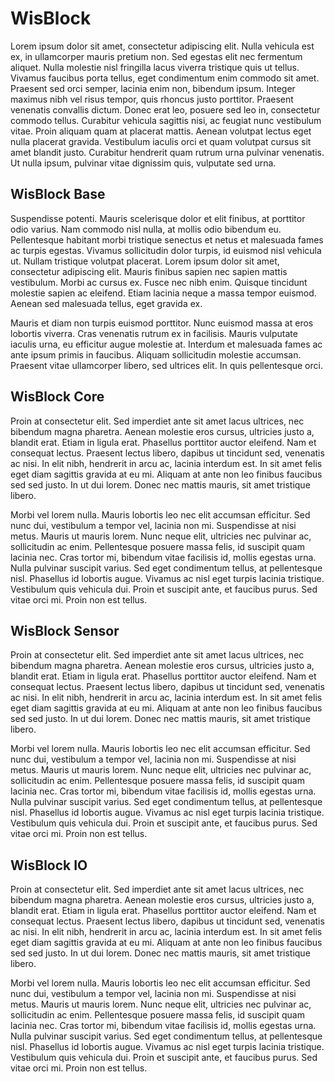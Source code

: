 # WisBlock

Lorem ipsum dolor sit amet, consectetur adipiscing elit. Nulla vehicula est ex, in ullamcorper mauris pretium non. Sed egestas elit nec fermentum aliquet. Nulla molestie nisl fringilla lacus viverra tristique quis ut tellus. Vivamus faucibus porta tellus, eget condimentum enim commodo sit amet. Praesent sed orci semper, lacinia enim non, bibendum ipsum. Integer maximus nibh vel risus tempor, quis rhoncus justo porttitor. Praesent venenatis convallis dictum. Donec erat leo, posuere sed leo in, consectetur commodo tellus. Curabitur vehicula sagittis nisi, ac feugiat nunc vestibulum vitae. Proin aliquam quam at placerat mattis. Aenean volutpat lectus eget nulla placerat gravida. Vestibulum iaculis orci et quam volutpat cursus sit amet blandit justo. Curabitur hendrerit quam rutrum urna pulvinar venenatis. Ut nulla ipsum, pulvinar vitae dignissim quis, vulputate sed urna.

## WisBlock Base

Suspendisse potenti. Mauris scelerisque dolor et elit finibus, at porttitor odio varius. Nam commodo nisl nulla, at mollis odio bibendum eu. Pellentesque habitant morbi tristique senectus et netus et malesuada fames ac turpis egestas. Vivamus sollicitudin dolor turpis, id euismod nisl vehicula ut. Nullam tristique volutpat placerat. Lorem ipsum dolor sit amet, consectetur adipiscing elit. Mauris finibus sapien nec sapien mattis vestibulum. Morbi ac cursus ex. Fusce nec nibh enim. Quisque tincidunt molestie sapien ac eleifend. Etiam lacinia neque a massa tempor euismod. Aenean sed malesuada tellus, eget gravida ex.

Mauris et diam non turpis euismod porttitor. Nunc euismod massa at eros lobortis viverra. Cras venenatis rutrum ex in facilisis. Mauris vulputate iaculis urna, eu efficitur augue molestie at. Interdum et malesuada fames ac ante ipsum primis in faucibus. Aliquam sollicitudin molestie accumsan. Praesent vitae ullamcorper libero, sed ultrices elit. In quis pellentesque orci.

## WisBlock Core

Proin at consectetur elit. Sed imperdiet ante sit amet lacus ultrices, nec bibendum magna pharetra. Aenean molestie eros cursus, ultricies justo a, blandit erat. Etiam in ligula erat. Phasellus porttitor auctor eleifend. Nam et consequat lectus. Praesent lectus libero, dapibus ut tincidunt sed, venenatis ac nisi. In elit nibh, hendrerit in arcu ac, lacinia interdum est. In sit amet felis eget diam sagittis gravida at eu mi. Aliquam at ante non leo finibus faucibus sed sed justo. In ut dui lorem. Donec nec mattis mauris, sit amet tristique libero.

Morbi vel lorem nulla. Mauris lobortis leo nec elit accumsan efficitur. Sed nunc dui, vestibulum a tempor vel, lacinia non mi. Suspendisse at nisi metus. Mauris ut mauris lorem. Nunc neque elit, ultricies nec pulvinar ac, sollicitudin ac enim. Pellentesque posuere massa felis, id suscipit quam lacinia nec. Cras tortor mi, bibendum vitae facilisis id, mollis egestas urna. Nulla pulvinar suscipit varius. Sed eget condimentum tellus, at pellentesque nisl. Phasellus id lobortis augue. Vivamus ac nisl eget turpis lacinia tristique. Vestibulum quis vehicula dui. Proin et suscipit ante, et faucibus purus. Sed vitae orci mi. Proin non est tellus.

## WisBlock Sensor

Proin at consectetur elit. Sed imperdiet ante sit amet lacus ultrices, nec bibendum magna pharetra. Aenean molestie eros cursus, ultricies justo a, blandit erat. Etiam in ligula erat. Phasellus porttitor auctor eleifend. Nam et consequat lectus. Praesent lectus libero, dapibus ut tincidunt sed, venenatis ac nisi. In elit nibh, hendrerit in arcu ac, lacinia interdum est. In sit amet felis eget diam sagittis gravida at eu mi. Aliquam at ante non leo finibus faucibus sed sed justo. In ut dui lorem. Donec nec mattis mauris, sit amet tristique libero.

Morbi vel lorem nulla. Mauris lobortis leo nec elit accumsan efficitur. Sed nunc dui, vestibulum a tempor vel, lacinia non mi. Suspendisse at nisi metus. Mauris ut mauris lorem. Nunc neque elit, ultricies nec pulvinar ac, sollicitudin ac enim. Pellentesque posuere massa felis, id suscipit quam lacinia nec. Cras tortor mi, bibendum vitae facilisis id, mollis egestas urna. Nulla pulvinar suscipit varius. Sed eget condimentum tellus, at pellentesque nisl. Phasellus id lobortis augue. Vivamus ac nisl eget turpis lacinia tristique. Vestibulum quis vehicula dui. Proin et suscipit ante, et faucibus purus. Sed vitae orci mi. Proin non est tellus.

## WisBlock IO

Proin at consectetur elit. Sed imperdiet ante sit amet lacus ultrices, nec bibendum magna pharetra. Aenean molestie eros cursus, ultricies justo a, blandit erat. Etiam in ligula erat. Phasellus porttitor auctor eleifend. Nam et consequat lectus. Praesent lectus libero, dapibus ut tincidunt sed, venenatis ac nisi. In elit nibh, hendrerit in arcu ac, lacinia interdum est. In sit amet felis eget diam sagittis gravida at eu mi. Aliquam at ante non leo finibus faucibus sed sed justo. In ut dui lorem. Donec nec mattis mauris, sit amet tristique libero.

Morbi vel lorem nulla. Mauris lobortis leo nec elit accumsan efficitur. Sed nunc dui, vestibulum a tempor vel, lacinia non mi. Suspendisse at nisi metus. Mauris ut mauris lorem. Nunc neque elit, ultricies nec pulvinar ac, sollicitudin ac enim. Pellentesque posuere massa felis, id suscipit quam lacinia nec. Cras tortor mi, bibendum vitae facilisis id, mollis egestas urna. Nulla pulvinar suscipit varius. Sed eget condimentum tellus, at pellentesque nisl. Phasellus id lobortis augue. Vivamus ac nisl eget turpis lacinia tristique. Vestibulum quis vehicula dui. Proin et suscipit ante, et faucibus purus. Sed vitae orci mi. Proin non est tellus.
